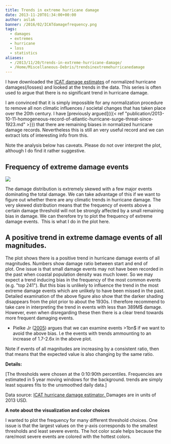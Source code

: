 ```yaml
---
title: Trends in extreme hurricane damage
date: 2013-11-20T01:34:00+00:00
author: aslak
banner: /2016/02/ICATdamagefrequency.png
tags:
  - damages
  - extremes
  - hurricane
  - loss
  - statistics
aliases:
  - /2013/11/20/trends-in-extreme-hurricane-damage/
  - /Home/Miscellaneous-Debris/trendsinextremehurricanedamage
---
```

I have downloaded the [ICAT damage estimates](http://www.icatdamageestimator.com/) of normalized hurricane damages(/losses) and looked at the trends in the data. This series is often used to argue that there is no significant trend in hurricane damage.
  
I am convinced that it is simply impossible for any normalization procedure to remove all non climatic influences / societal changes that has taken place over the 20th century. I have [previously argued]({{< ref "publication/2013-10-11-homogeneous-record-of-atlantic-hurricane-surge-threat-since-1923.md" >}}) that there are remaining biases in normalized hurricane damage records. Nevertheless this is still an very useful record and we can extract lots of interesting info from this.
  
Note the analysis below has caveats. Please do not over interpret the plot, although I do find it rather suggestive.

## Frequency of extreme damage events

![](/2016/02/ICATdamagefrequency.png)
  
The damage distribution is extremely skewed with a few major events dominating the total damage. We can take advantage of this if we want to figure out whether there are any climatic trends in hurricane damage. The very skewed distribution means that the frequency of events above a certain damage threshold will not be strongly affected by a small remaining bias in damage. We can therefore try to plot the frequency of extreme damage events.  This is what I do in the plot here.

## A positive trend in extreme damage events of all magnitudes.

The plot shows there is a positive trend in hurricane damage events of all magnitudes. Numbers show damage ratio between start and end of plot. One issue is that small damage events may not have been recorded in the past when coastal population density was much lower. So we may expect a trend inducing bias in the frequency of the most common events (e.g. "top 241"). But this bias is unlikely to influence the trend in the most extreme damage events which are unlikely to have been missed in the past. Detailed examination of the above figure also show that the darker shading disappears from the plot prior to about the 1930s. I therefore recommend to take care in interpreting the trend in events with less than 389M$ damage. However, even when disregarding these then there is a clear trend towards more frequent damaging events.
  
- Pielke Jr ([2005](http://www.nature.com/nature/journal/v438/n7071/abs/nature04426.html)) argues that we can examine events >1bn$ if we want to avoid the above bias. I.e the events with trends ammounting to an increase of 1.7-2.6x in the above plot.
  
Note if events of all magnitudes are increasing by a consistent ratio, then that means that the expected value is also changing by the same ratio.
  
**Details:**
  
[The thresholds were chosen at the 0:10:90th percentiles. Frequencies are estimated in 5 year moving windows for the background. trends are simply least squares fits to the unsmoothed daily data.]
  
Data source: [ICAT hurricane damage estimator. ](http://www.icatdamageestimator.com/)Damages are in units of 2013 USD.
  
**A note about the visualization and color choices**
  
I wanted to plot the frequency for many different threshold choices. One issue is that the largest values on the y-axis corresponds to the smallest thresholds and least severe events. The hot color scale helps because the rare/most severe events are colored with the hottest colors.
